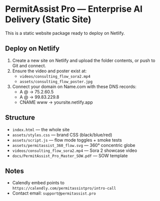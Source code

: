 
# PermitAssist Pro — Enterprise AI Delivery (Static Site)

This is a static website package ready to deploy on Netlify.

## Deploy on Netlify
1. Create a new site on Netlify and upload the folder contents, or push to Git and connect.
2. Ensure the video and poster exist at:
   - `videos/consulting_flow_sora2.mp4`
   - `assets/consulting_flow_poster.jpg`
3. Connect your domain on Name.com with these DNS records:
   - A @ -> 75.2.60.5
   - A @ -> 99.83.229.8
   - CNAME www -> yoursite.netlify.app

## Structure
- `index.html` — the whole site
- `assets/styles.css` — brand CSS (black/blue/red)
- `assets/script.js` — flow mode toggles + smoke tests
- `assets/permitassist_360_flow.svg` — 360° concentric globe
- `videos/consulting_flow_sora2.mp4` — Sora 2 showcase video
- `docs/PermitAssist_Pro_Master_SOW.pdf` — SOW template

## Notes
- Calendly embed points to `https://calendly.com/permitassistpro/intro-call`
- Contact email: `support@permitassist.pro`
